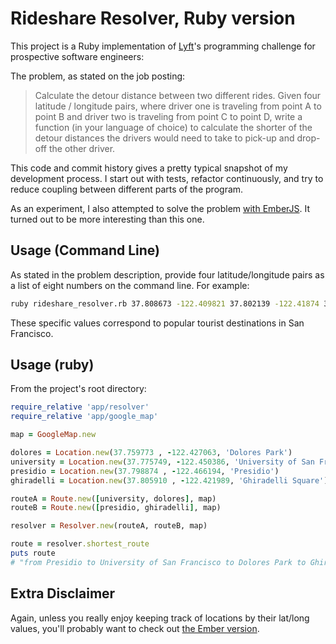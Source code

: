 # Rideshare Resolver, Ruby version

This project is a Ruby implementation of [Lyft]'s programming challenge for
prospective software engineers:

The problem, as stated on the job posting:

> Calculate the detour distance between two different rides.
> Given four latitude / longitude pairs, where driver one is traveling from
> point A to point B and driver two is traveling from point C to point D,
> write a function (in your language of choice) to calculate the shorter
> of the detour distances the drivers would need to take to pick-up and
> drop-off the other driver.


This code and commit history gives a pretty typical snapshot of my development
process. I start out with tests, refactor continuously, and try to reduce
coupling between different parts of the program.

As an experiment, I also attempted to solve the problem [with EmberJS]. It
turned out to be more interesting than this one.

## Usage (Command Line)

As stated in the problem description, provide four latitude/longitude pairs as
a list of eight numbers on the command line. For example:

```bash
ruby rideshare_resolver.rb 37.808673 -122.409821 37.802139 -122.41874 37.777794 -122.511107 37.802139 -122.41874
```

These specific values correspond to popular tourist destinations in
San Francisco.

## Usage (ruby)

From the project's root directory:

```ruby
require_relative 'app/resolver'
require_relative 'app/google_map'

map = GoogleMap.new

dolores = Location.new(37.759773 , -122.427063, 'Dolores Park')
university = Location.new(37.775749, -122.450386, 'University of San Francisco')
presidio = Location.new(37.798874 , -122.466194, 'Presidio')
ghiradelli = Location.new(37.805910 , -122.421989, 'Ghiradelli Square')

routeA = Route.new([university, dolores], map)
routeB = Route.new([presidio, ghiradelli], map)

resolver = Resolver.new(routeA, routeB, map)

route = resolver.shortest_route
puts route
# "from Presidio to University of San Francisco to Dolores Park to Ghiradelli Square"
```

## Extra Disclaimer

Again, unless you really enjoy keeping track of locations by their lat/long
values, you'll probably want to check out [the Ember version].



[Lyft]: https://www.lyft.com
[with EmberJS]: https://github.com/graysonwright/lyft-challenge-ember
[the Ember version]: https://github.com/graysonwright/lyft-challenge-ember
